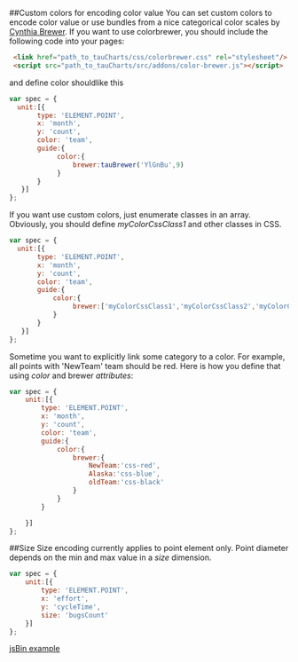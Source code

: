 ##Custom colors for encoding color value
You can set custom colors to encode color value or use bundles from a nice categorical color scales by [Cynthia Brewer](http://colorbrewer2.org/).
If you want to use colorbrewer, you should include the following code into your pages:

```HTML
 <link href="path_to_tauCharts/css/colorbrewer.css" rel="stylesheet"/>
 <script src="path_to_tauCharts/src/addons/color-brewer.js"></script>
```
and define color shouldlike this
```javascript
var spec = {
  unit:[{
       type: 'ELEMENT.POINT',
       x: 'month',
       y: 'count',
       color: 'team',
       guide:{
            color:{
                brewer:tauBrewer('YlGnBu',9)
            }
       }
   }]
};
```

If you want use custom colors, just enumerate classes in an array. Obviously, you should define *myColorCssClass1* and other classes in CSS.

```javascript
var spec = {
  unit:[{
       type: 'ELEMENT.POINT',
       x: 'month',
       y: 'count',
       color: 'team',
       guide:{
           color:{
                brewer:['myColorCssClass1','myColorCssClass2','myColorCssClass3']
           }
       }
   }]
};
```
Sometime you want to explicitly link some category to a color. For example, all points with 'NewTeam' team should be red. Here is how you define that using *color* and brewer *attributes*:

```javascript
var spec = {
    unit:[{
        type: 'ELEMENT.POINT',
        x: 'month',
        y: 'count',
        color: 'team',
        guide:{
            color:{
                brewer:{
                    NewTeam:'css-red',
                    Alaska:'css-blue',
                    oldTeam:'css-black'
                }
            }
        }

    }]
};
```

##Size
Size encoding currently applies to point element only. Point diameter depends on the min and max value in a *size* dimension.

```javascript
var spec = {
    unit:[{
        type: 'ELEMENT.POINT',
        x: 'effort',
        y: 'cycleTime',
        size: 'bugsCount'
    }]
};
```

[jsBin example](http://jsbin.com/hogoci/33/embed?output&height=500px)
